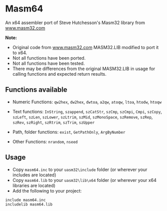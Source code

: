 # Masm64

An x64 assembler port of Steve Hutchesson's Masm32 library from www.masm32.com

**Note:**

- Original code from www.masm32.com MASM32.LIB modified to port it to x64.
- Not all functions have been ported.
- Not all functions have been tested.
- There may be differences from the original MASM32.LIB in usage for calling functions and expected return results. 

## Functions available

- Numeric Functions:  `qw2hex`, `dw2hex`, `dwtoa`, `a2qw`, `atoqw`, `ltoa`, `htodw`, `htoqw`

- Text functions: `InString`, `szappend`, `szCatStr`, `szCmp`, `szCmpi`, `Cmpi`, `szCopy`, `szLeft`, `szLen`, `szLower`, `szLtrim`, `szMid`, `szMonoSpace`, `szRemove`, `szRep`, `szRev`, `szRight`, `szRtrim`, `szTrim`, `szUpper`

- Path, folder functions: `exist`, `GetPathOnly`, `ArgByNumber`

- Other Functions: `nrandom`, `nseed`



## Usage

* Copy `masm64.inc` to your `uasm32\include` folder (or wherever your includes are located)
* Copy `masm64.lib` to your `uasm32\lib\x64` folder (or wherever your x64 libraries are located)
* Add the following to your project:
```assembly
include masm64.inc
includelib masm64.lib
```